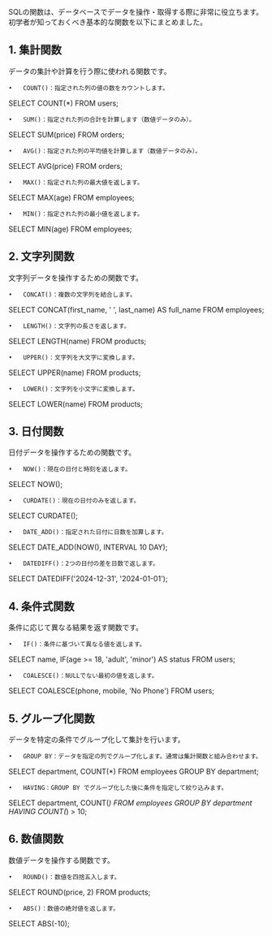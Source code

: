 SQLの関数は、データベースでデータを操作・取得する際に非常に役立ちます。初学者が知っておくべき基本的な関数を以下にまとめました。

## 1. 集計関数

データの集計や計算を行う際に使われる関数です。

	•	COUNT()：指定された列の値の数をカウントします。

SELECT COUNT(*) FROM users;


	•	SUM()：指定された列の合計を計算します（数値データのみ）。

SELECT SUM(price) FROM orders;


	•	AVG()：指定された列の平均値を計算します（数値データのみ）。

SELECT AVG(price) FROM orders;


	•	MAX()：指定された列の最大値を返します。

SELECT MAX(age) FROM employees;


	•	MIN()：指定された列の最小値を返します。

SELECT MIN(age) FROM employees;



## 2. 文字列関数

文字列データを操作するための関数です。

	•	CONCAT()：複数の文字列を結合します。

SELECT CONCAT(first_name, ' ', last_name) AS full_name FROM employees;


	•	LENGTH()：文字列の長さを返します。

SELECT LENGTH(name) FROM products;


	•	UPPER()：文字列を大文字に変換します。

SELECT UPPER(name) FROM products;


	•	LOWER()：文字列を小文字に変換します。

SELECT LOWER(name) FROM products;



## 3. 日付関数

日付データを操作するための関数です。

	•	NOW()：現在の日付と時刻を返します。

SELECT NOW();


	•	CURDATE()：現在の日付のみを返します。

SELECT CURDATE();


	•	DATE_ADD()：指定された日付に日数を加算します。

SELECT DATE_ADD(NOW(), INTERVAL 10 DAY);


	•	DATEDIFF()：2つの日付の差を日数で返します。

SELECT DATEDIFF('2024-12-31', '2024-01-01');



## 4. 条件式関数

条件に応じて異なる結果を返す関数です。

	•	IF()：条件に基づいて異なる値を返します。

SELECT name, IF(age >= 18, 'adult', 'minor') AS status FROM users;


	•	COALESCE()：NULLでない最初の値を返します。

SELECT COALESCE(phone, mobile, 'No Phone') FROM users;



## 5. グループ化関数

データを特定の条件でグループ化して集計を行います。

	•	GROUP BY：データを指定の列でグループ化します。通常は集計関数と組み合わせます。

SELECT department, COUNT(*) FROM employees GROUP BY department;


	•	HAVING：GROUP BY でグループ化した後に条件を指定して絞り込みます。

SELECT department, COUNT(*) FROM employees GROUP BY department HAVING COUNT(*) > 10;



## 6. 数値関数

数値データを操作する関数です。

	•	ROUND()：数値を四捨五入します。

SELECT ROUND(price, 2) FROM products;


	•	ABS()：数値の絶対値を返します。

SELECT ABS(-10);
